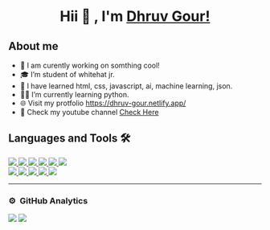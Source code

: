 <h1 align="center"> Hii 👋 , I'm <a href="https://dhruv-gour.netlify.app/" target="_blank">Dhruv Gour!</a> </h1>

## About me
- 🔭 I am curently working on somthing cool!
- 🎓 I’m student of whitehat jr.
- 👯 I have learned html, css, javascript, ai, machine learning, json.
- 👨‍💻 I’m currently learning python.
- 🌐 Visit my protfolio https://dhruv-gour.netlify.app/
- 📲 Check my youtube channel <a href="https://www.youtube.com/channel/UC889j9WpYX48uUn0E4gfLhQ"> Check Here </a>

## Languages and Tools 🛠 

<a href="https://github.com/Dhruv-gour">

 <img src="https://img.icons8.com/color/48/000000/html-5--v1.png"/>
<img src="https://img.icons8.com/color/48/000000/css3.png"/>
<img src="https://img.icons8.com/color/48/000000/javascript--v1.png"/>
<img src="https://img.icons8.com/color/48/000000/c-plus-plus-logo.png"/>
<img src="https://img.icons8.com/color/48/000000/bootstrap.png"/>
<img src="https://img.icons8.com/color/48/000000/python--v1.png"/>

 <br/> 
 
<img src="https://img.icons8.com/color/48/000000/visual-studio-code-2019.png"/>
<img src="https://img.icons8.com/fluency/48/000000/spyder-ide-5.png"/>
<img src="https://img.icons8.com/external-tal-revivo-color-tal-revivo/45/000000/external-project-jupyter-a-nonprofit-organization-created-to-open-source-software-logo-color-tal-revivo.png"/>
<img src="https://img.icons8.com/fluency/48/000000/anaconda--v2.png"/>
<img src="https://img.icons8.com/color/48/000000/firebase.png"/>

</a>

<br/>

---





### ⚙️ &nbsp;GitHub Analytics

<!-- <p align="left"> 
<img src="https://komarev.com/ghpvc/?username=abhishekchauhan15&label=Views&color=blue&style=plastic" alt="chait04" />
 </p> -->
  
  <img src="https://github-readme-stats.vercel.app/api?username=Dhruv-gour&&show_icons=true">
  <img src="https://github-readme-stats-eight-theta.vercel.app/api/top-langs/?username=Dhruv-gour&layout=compact&langs_count=8"/>
